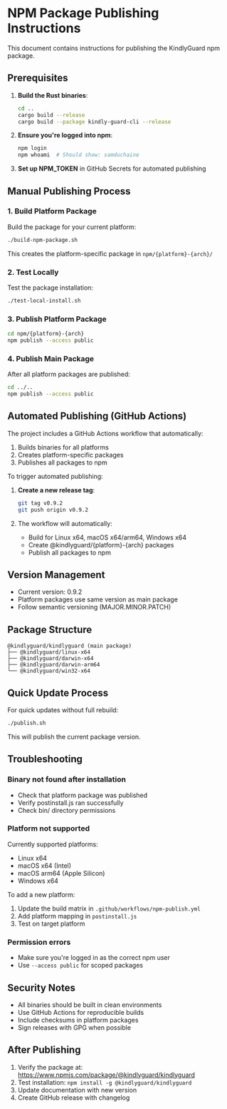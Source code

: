 # NPM Package Publishing Instructions

This document contains instructions for publishing the KindlyGuard npm package.

## Prerequisites

1. **Build the Rust binaries**:
   ```bash
   cd ..
   cargo build --release
   cargo build --package kindly-guard-cli --release
   ```

2. **Ensure you're logged into npm**:
   ```bash
   npm login
   npm whoami  # Should show: samduchaine
   ```

3. **Set up NPM_TOKEN** in GitHub Secrets for automated publishing

## Manual Publishing Process

### 1. Build Platform Package

Build the package for your current platform:

```bash
./build-npm-package.sh
```

This creates the platform-specific package in `npm/{platform}-{arch}/`

### 2. Test Locally

Test the package installation:

```bash
./test-local-install.sh
```

### 3. Publish Platform Package

```bash
cd npm/{platform}-{arch}
npm publish --access public
```

### 4. Publish Main Package

After all platform packages are published:

```bash
cd ../..
npm publish --access public
```

## Automated Publishing (GitHub Actions)

The project includes a GitHub Actions workflow that automatically:

1. Builds binaries for all platforms
2. Creates platform-specific packages
3. Publishes all packages to npm

To trigger automated publishing:

1. **Create a new release tag**:
   ```bash
   git tag v0.9.2
   git push origin v0.9.2
   ```

2. The workflow will automatically:
   - Build for Linux x64, macOS x64/arm64, Windows x64
   - Create @kindlyguard/{platform}-{arch} packages
   - Publish all packages to npm

## Version Management

- Current version: 0.9.2
- Platform packages use same version as main package
- Follow semantic versioning (MAJOR.MINOR.PATCH)

## Package Structure

```
@kindlyguard/kindlyguard (main package)
├── @kindlyguard/linux-x64
├── @kindlyguard/darwin-x64
├── @kindlyguard/darwin-arm64
└── @kindlyguard/win32-x64
```

## Quick Update Process

For quick updates without full rebuild:

```bash
./publish.sh
```

This will publish the current package version.

## Troubleshooting

### Binary not found after installation

- Check that platform package was published
- Verify postinstall.js ran successfully
- Check bin/ directory permissions

### Platform not supported

Currently supported platforms:
- Linux x64
- macOS x64 (Intel)
- macOS arm64 (Apple Silicon)
- Windows x64

To add a new platform:
1. Update the build matrix in `.github/workflows/npm-publish.yml`
2. Add platform mapping in `postinstall.js`
3. Test on target platform

### Permission errors

- Make sure you're logged in as the correct npm user
- Use `--access public` for scoped packages

## Security Notes

- All binaries should be built in clean environments
- Use GitHub Actions for reproducible builds
- Include checksums in platform packages
- Sign releases with GPG when possible

## After Publishing

1. Verify the package at: https://www.npmjs.com/package/@kindlyguard/kindlyguard
2. Test installation: `npm install -g @kindlyguard/kindlyguard`
3. Update documentation with new version
4. Create GitHub release with changelog